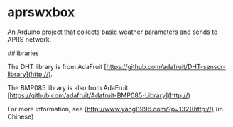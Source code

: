 aprswxbox
=========

An Arduino project that collects basic weather parameters and sends to APRS network.

##libraries

The DHT library is from AdaFruit [https://github.com/adafruit/DHT-sensor-library](http://).

The BMP085 library is also from AdaFruit [https://github.com/adafruit/Adafruit-BMP085-Library](http://)

For more information, see [http://www.yangl1996.com/?p=132](http://) (in Chinese)
